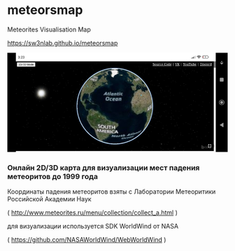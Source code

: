 # meteorsmap
Meteorites Visualisation Map

https://sw3nlab.github.io/meteorsmap

![image](https://raw.githubusercontent.com/sw3nlab/meteorsmap/main/preview.jpg)

### Онлайн 2D/3D карта для визуализации мест падения метеоритов до 1999 года 

Координаты падения метеоритов взяты с Лаборатории Метеоритики Российской Академии Наук

( http://www.meteorites.ru/menu/collection/collect_a.html )


для визуализации используется SDK WorldWind от NASA

( https://github.com/NASAWorldWind/WebWorldWind )





